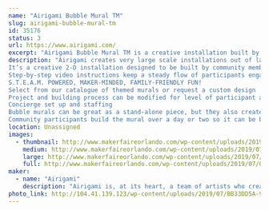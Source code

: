 ```yaml
---
name: "Airigami Bubble Mural TM"
slug: airigami-bubble-mural-tm
id: 35176
status: 3
url: https://www.airigami.com/
excerpt: "Airigami Bubble Mural TM is a creative installation built by community members using easy to inflate and biodegradable latex balloons! It’s the perfect visual demonstration of how many small efforts can create tremendous results."
description: "Airigami creates very large scale installations out of latex balloons. We have developed a project specifically for Maker Faires that allows us to not only build an incredibly large creation that lends itself well to photos and selfies, but that also allows hundreds of attendees at a faire to participate in its construction.
It’s a creative 2-D installation designed to be built by community members using easy to inflate and biodegradable latex balloons! Designed by the experts at Airigami, this hands-on exhibit engages visitors in a communal project with maximum impact and minimal mess.
Step-by-step video instructions keep a steady flow of participants engaged. It’s the perfect visual demonstration of how many small efforts can create tremendous results. Participants are self-directed with minimal staff support, allowing them to take ownership of the project, and naturally want to be photographed along side the finished work.
S.T.E.A.M. POWERED, MAKER-MINDED, FAMILY-FRIENDLY FUN!
Select from our catalogue of themed murals or request a custom design
Project and building process can be modified for level of participant ability
Concierge set up and staffing
Bubble murals can be great as a stand-alone piece, but they also create a perfect backdrop for an optional signature sculpture, such as a giant Makey, while the community follows our instructions to build a mural representative of the location where it's built.
Community participants build the mural over a day or two so it can be built entirely by Maker Faire patrons without staff support. Airigami would provide all equipment, materials, design, and instructions. This can be a DIY project, your staff and volunteers would manage the construction, or we can deliver, setup, and provide staff to oversee it. Cost for this mural as a DIY project is $1500. To have Airigami artists on site, we’re looking at $500-$1500/day in addition to the project cost, depending on the level of support needed."
location: Unassigned
images:
  - thumbnail: http://www.makerfaireorlando.com/wp-content/uploads/2019/07/07D007D7-6A83-4C14-B243-1E6EAE9CA882.jpeg
    medium: http://www.makerfaireorlando.com/wp-content/uploads/2019/07/07D007D7-6A83-4C14-B243-1E6EAE9CA882.jpeg
    large: http://www.makerfaireorlando.com/wp-content/uploads/2019/07/07D007D7-6A83-4C14-B243-1E6EAE9CA882.jpeg
    full: http://www.makerfaireorlando.com/wp-content/uploads/2019/07/07D007D7-6A83-4C14-B243-1E6EAE9CA882.jpeg
maker:
  - name: "Airigami"
    description: "Airigami is, at its heart, a team of artists who create art and experiences entirely out of balloons—from small single sculptures to stadium-sized, record-breaking installations."
photo_link: http://104.41.139.123/wp-content/uploads/2019/07/BB33DD5A-962E-4624-A07D-872E0B859BCF.jpeg
---
```

